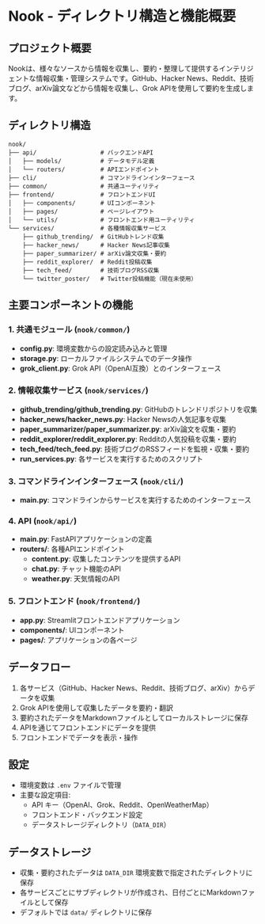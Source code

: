 # Nook - ディレクトリ構造と機能概要

## プロジェクト概要

Nookは、様々なソースから情報を収集し、要約・整理して提供するインテリジェントな情報収集・管理システムです。GitHub、Hacker News、Reddit、技術ブログ、arXiv論文などから情報を収集し、Grok APIを使用して要約を生成します。

## ディレクトリ構造

```
nook/
├── api/                  # バックエンドAPI
│   ├── models/           # データモデル定義
│   └── routers/          # APIエンドポイント
├── cli/                  # コマンドラインインターフェース
├── common/               # 共通ユーティリティ
├── frontend/             # フロントエンドUI
│   ├── components/       # UIコンポーネント
│   ├── pages/            # ページレイアウト
│   └── utils/            # フロントエンド用ユーティリティ
└── services/             # 各種情報収集サービス
    ├── github_trending/  # GitHubトレンド収集
    ├── hacker_news/      # Hacker News記事収集
    ├── paper_summarizer/ # arXiv論文収集・要約
    ├── reddit_explorer/  # Reddit投稿収集
    ├── tech_feed/        # 技術ブログRSS収集
    └── twitter_poster/   # Twitter投稿機能（現在未使用）
```

## 主要コンポーネントの機能

### 1. 共通モジュール (`nook/common/`)

- **config.py**: 環境変数からの設定読み込みと管理
- **storage.py**: ローカルファイルシステムでのデータ操作
- **grok_client.py**: Grok API（OpenAI互換）とのインターフェース

### 2. 情報収集サービス (`nook/services/`)

- **github_trending/github_trending.py**: GitHubのトレンドリポジトリを収集
- **hacker_news/hacker_news.py**: Hacker Newsの人気記事を収集
- **paper_summarizer/paper_summarizer.py**: arXiv論文を収集・要約
- **reddit_explorer/reddit_explorer.py**: Redditの人気投稿を収集・要約
- **tech_feed/tech_feed.py**: 技術ブログのRSSフィードを監視・収集・要約
- **run_services.py**: 各サービスを実行するためのスクリプト

### 3. コマンドラインインターフェース (`nook/cli/`)

- **main.py**: コマンドラインからサービスを実行するためのインターフェース

### 4. API (`nook/api/`)

- **main.py**: FastAPIアプリケーションの定義
- **routers/**: 各種APIエンドポイント
  - **content.py**: 収集したコンテンツを提供するAPI
  - **chat.py**: チャット機能のAPI
  - **weather.py**: 天気情報のAPI

### 5. フロントエンド (`nook/frontend/`)

- **app.py**: Streamlitフロントエンドアプリケーション
- **components/**: UIコンポーネント
- **pages/**: アプリケーションの各ページ

## データフロー

1. 各サービス（GitHub、Hacker News、Reddit、技術ブログ、arXiv）からデータを収集
2. Grok APIを使用して収集したデータを要約・翻訳
3. 要約されたデータをMarkdownファイルとしてローカルストレージに保存
4. APIを通じてフロントエンドにデータを提供
5. フロントエンドでデータを表示・操作

## 設定

- 環境変数は `.env` ファイルで管理
- 主要な設定項目:
  - API キー（OpenAI、Grok、Reddit、OpenWeatherMap）
  - フロントエンド・バックエンド設定
  - データストレージディレクトリ（`DATA_DIR`）

## データストレージ

- 収集・要約されたデータは `DATA_DIR` 環境変数で指定されたディレクトリに保存
- 各サービスごとにサブディレクトリが作成され、日付ごとにMarkdownファイルとして保存
- デフォルトでは `data/` ディレクトリに保存 